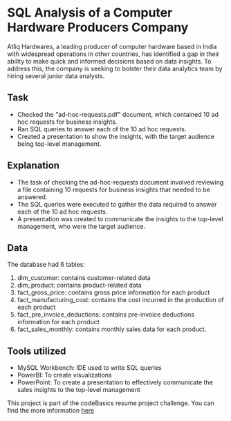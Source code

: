 # SQL Analysis of a Computer Hardware Producers Company
Atliq Hardwares, a leading producer of computer hardware based in India with widespread operations in other countries, has identified a gap in their ability to make quick and informed decisions based on data insights. To address this, the company is seeking to bolster their data analytics team by hiring several junior data analysts.

## Task
- Checked the "ad-hoc-requests.pdf" document, which contained 10 ad hoc requests for business insights.
- Ran SQL queries to answer each of the 10 ad hoc requests.
- Created a presentation to show the insights, with the target audience being top-level management.

## Explanation
- The task of checking the ad-hoc-requests document involved reviewing a file containing 10 requests for business insights that needed to be answered.
- The SQL queries were executed to gather the data required to answer each of the 10 ad hoc requests.
- A presentation was created to communicate the insights to the top-level management, who were the target audience.

## Data
The database had 6 tables:
1. dim_customer: contains customer-related data
2. dim_product: contains product-related data
3. fact_gross_price: contains gross price information for each product
4. fact_manufacturing_cost: contains the cost incurred in the production of each product
5. fact_pre_invoice_deductions: contains pre-invoice deductions information for each product
6. fact_sales_monthly: contains monthly sales data for each product.

## Tools utilized
- MySQL Workbench: IDE used to write SQL queries
- PowerBI: To create visualizations
- PowerPoint: To create a presentation to effectively communicate the sales insights to the top-level management

This project is part of the codeBasics resume project challenge. You can find the more information [here](https://codebasics.io/event/codebasics-resume-project-challenge)
